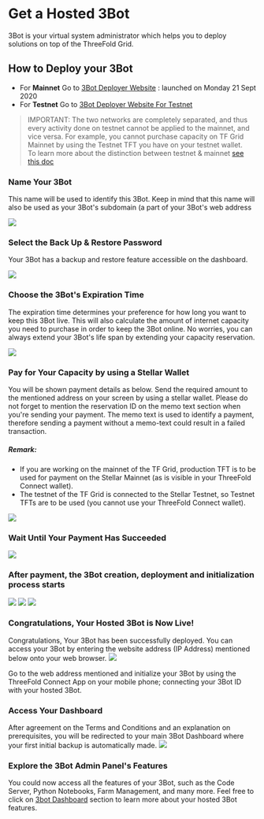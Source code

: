 # Get a Hosted 3Bot

3Bot is your virtual system administrator which helps you to deploy solutions on top of the ThreeFold Grid.

## How to Deploy your 3Bot

- For __Mainnet__ Go to [3Bot Deployer Website](https://deploy3bot.grid.tf) : launched on Monday 21 Sept 2020
- For __Testnet__ Go to [3Bot Deployer Website For Testnet](https://deploy3bot.testnet.grid.tf) 

> IMPORTANT: The two networks are completely separated, and thus every activity done on testnet cannot be applied to the mainnet, and vice versa. For example, you cannot purchase capacity on TF Grid Mainnet by using the Testnet TFT you have on your testnet wallet. <BR>
> To learn more about the distinction between testnet & mainnet [see this doc](mainnet_testnet)

### Name Your 3Bot

This name will be used to identify this 3Bot. Keep in mind that this name will also be used as your 3Bot's subdomain (a part of your 3Bot's web address

![](./img/threebot_1_getname.png)

### Select the Back Up & Restore Password

Your 3Bot has a backup and restore feature accessible on the dashboard.

![](./img/threebot_1a_recovery_secret_key.png)

### Choose the 3Bot's Expiration Time

The expiration time determines your preference for how long you want to keep this 3Bot live. This will also calculate the amount of internet capacity you need to purchase in order to keep the 3Bot online. No worries, you can always extend your 3Bot's life span by extending your capacity reservation. 

![](./img/threebot_2_expiry.png)

### Pay for Your Capacity by using a Stellar Wallet

You will be shown payment details as below. Send the required amount to the mentioned address on your screen by using a stellar wallet. Please do not forget to mention the reservation ID on the memo text section when you're sending your payment. The memo text is used to identify a payment, therefore sending a payment without a memo-text could result in a failed transaction.

##### Remark: 

- If you are working on the mainnet of the TF Grid, production TFT is to be used for payment on the Stellar Mainnet (as is visible in your ThreeFold Connect wallet). 
- The testnet of the TF Grid is connected to the Stellar Testnet, so Testnet TFTs are to be used (you cannot use your ThreeFold Connect wallet). 

![](./img/threebot_4_pay.png)

### Wait Until Your Payment Has Succeeded

![](./img/threebot_5_process_payment.png)

### After payment, the 3Bot creation, deployment and initialization process starts

![](./img/threebot_6_3bot_setup.png)
![](./img/threebot_7_3bot_deploy.png)
![](./img/threebot_8_3bot_init.png)

### Congratulations, Your Hosted 3Bot is Now Live!

Congratulations, Your 3Bot has been successfully deployed. You can access your 3Bot by entering the website address (IP Address) mentioned below onto your web browser.
![](./img/threebot_9_deploy_success.png)

Go to the web address mentioned and initialize your 3Bot by using the ThreeFold Connect App on your mobile phone; connecting your 3Bot ID with your hosted 3Bot.

### Access Your Dashboard

After agreement on the Terms and Conditions and an explanation on prerequisites, you will be redirected to your main 3Bot Dashboard where your first initial backup is automatically made.
![](./img/threebot_dashboard.png)

### Explore the 3Bot Admin Panel's Features

You could now access all the features of your 3Bot, such as the Code Server, Python Notebooks, Farm Management, and many more. Feel free to click on [3bot Dashboard](3bot_admin.md) section to learn more about your hosted 3Bot features.
